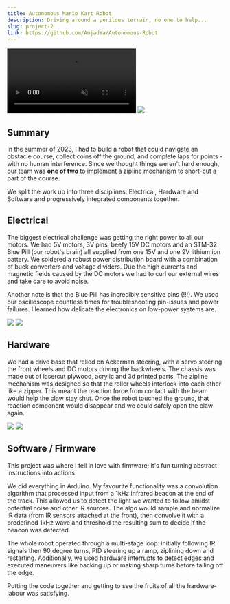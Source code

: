 ```yaml
---
title: Autonomous Mario Kart Robot
description: Driving around a perilous terrain, no one to help...
slug: project-2
link: https://github.com/AmjadYa/Autonomous-Robot
---
```


<div class="flex gap-2">
    <video src="/videos/robot1.mp4" muted style="max-height:400px ; aspect-ratio:1; object-fit:cover" controls></video>
    <img src="/images/robot_on_zipline.jpg" style="max-height:400px ; aspect-ratio:1 ; object-fit:cover">
</div>



## Summary

In the summer of 2023, I had to build a robot that could navigate an obstacle course, collect coins off the ground, and complete laps for points - with no human interference. Since we thought things weren't hard enough, our team was **one of two** to implement a zipline mechanism to short-cut a part of the course.

We split the work up into three disciplines: Electrical, Hardware and Software and progressively integrated components together.

## Electrical

The biggest electrical challenge was getting the right power to all our motors. We had 5V motors, 3V pins, beefy 15V DC motors and an STM-32 Blue Pill (our robot's brain) all supplied from one 15V and one 9V lithium ion battery. We soldered a robust power distribution board with a combination of buck converters and voltage dividers. Due the high currents and magnetic fields caused by the DC motors we had to curl our external wires and take care to avoid noise. 

Another note is that the Blue Pill has incredibly sensitive pins (!!!). We used our oscilloscope countless times for troubleshooting pin-issues and power failures. I learned how delicate the electronics on low-power systems are.

<div class="flex gap-2">
    <img src="/images/h bridge.jpg" style="max-height:400px ; aspect-ratio:1 ; object-fit:cover">
    <img src="/images/wired up.jpg" style="max-height:400px ; aspect-ratio:1 ; object-fit:cover">
</div>

## Hardware

We had a drive base that relied on Ackerman steering, with a servo steering the front wheels and DC motors driving the backwheels. The chassis was made out of lasercut plywood, acrylic and 3d printed parts. The zipline mechanism was designed so that the roller wheels interlock into each other like a zipper. This meant the reaction force from contact with the beam would help the claw stay shut. Once the robot touched the ground, that reaction component would disappear and we could safely open the claw again.

<div class="flex gap-2">
    <img src="/images/robotcad1.jpg" style="max-height:400px ; aspect-ratio:1 ; object-fit:cover">
    <img src="/images/robotcad2.jpg" style="max-height:400px ; aspect-ratio:1 ; object-fit:cover">
</div>

## Software / Firmware

This project was where I fell in love with firmware; it's fun turning abstract instructions into actions.

We did everything in Arduino. My favourite functionality was a convolution algorithm that processed input from a 1kHz infrared beacon at the end of the track. This allowed us to detect the light we wanted to follow amidst potential noise and other IR sources. The algo would sample and normalize IR data (from IR sensors attached at the front), then convolve it with a predefined 1kHz wave and threshold the resulting sum to decide if the beacon was detected.

The whole robot operated through a multi-stage loop: initially following IR signals then 90 degree turns, PID steering up a ramp, ziplining down and restarting. Additionally, we used hardware interrupts to detect edges and executed maneuvers like backing up or making sharp turns before falling off the edge.

Putting the code together and getting to see the fruits of all the hardware-labour was satisfying.